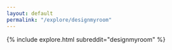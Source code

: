 ```yaml
---
layout: default
permalink: "/explore/designmyroom"
---
```


<link rel="stylesheet" type="text/css" href="/static/css/explore.css">
{% include explore.html subreddit="designmyroom" %}
